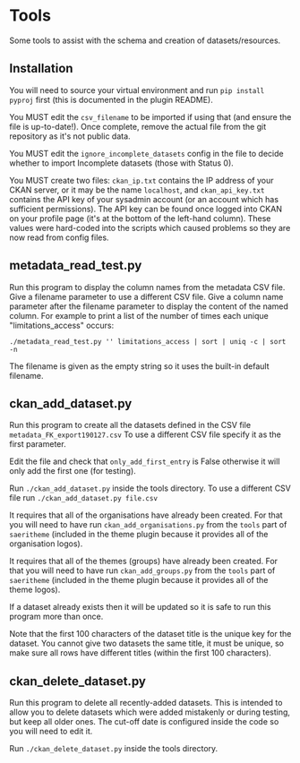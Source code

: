 # Tools

Some tools to assist with the schema and creation of datasets/resources.

## Installation

You will need to source your virtual environment and run `pip install pyproj` first (this is documented in the plugin README).

You MUST edit the `csv_filename` to be imported if using that (and ensure the file is up-to-date!). Once complete, remove the actual file from the git repository as it's not public data.

You MUST edit the `ignore_incomplete_datasets` config in the file to decide whether to import Incomplete datasets (those with Status 0).

You MUST create two files: `ckan_ip.txt` contains the IP address of your CKAN server, or it may be the name `localhost`, and `ckan_api_key.txt` contains the API key of your sysadmin account (or an account which has sufficient permissions). The API key can be found once logged into CKAN on your profile page (it's at the bottom of the left-hand column).
These values were hard-coded into the scripts which caused problems so they are now read from config files.

## metadata_read_test.py

Run this program to display the column names from the metadata CSV file.
Give a filename parameter to use a different CSV file.
Give a column name parameter after the filename parameter to display the content of the named column.
For example to print a list of the number of times each unique "limitations_access" occurs:
```
./metadata_read_test.py '' limitations_access | sort | uniq -c | sort -n
```
The filename is given as the empty string so it uses the built-in default filename.

## ckan_add_dataset.py

Run this program to create all the datasets defined in the CSV file `metadata_FK_export190127.csv`
To use a different CSV file specify it as the first parameter.

Edit the file and check that `only_add_first_entry` is False otherwise it will only add the first one (for testing).

Run `./ckan_add_dataset.py` inside the tools directory. To use a different CSV file run `./ckan_add_dataset.py file.csv`

It requires that all of the organisations have already been created.
For that you will need to have run `ckan_add_organisations.py` from
the `tools` part of `saeritheme` (included in the theme plugin because
it provides all of the organisation logos).

It requires that all of the themes (groups) have already been created.
For that you will need to have run `ckan_add_groups.py` from
the `tools` part of `saeritheme` (included in the theme plugin because
it provides all of the theme logos).

If a dataset already exists then it will be updated so it is safe to run this program more than once.

Note that the first 100 characters of the dataset title is the unique key for the dataset.
You cannot give two datasets the same title, it must be unique, so make sure all rows have different titles (within the first 100 characters).

## ckan_delete_dataset.py

Run this program to delete all recently-added datasets.
This is intended to allow you to delete datasets which were added mistakenly or during testing, but keep all older ones.
The cut-off date is configured inside the code so you will need to edit it.

Run `./ckan_delete_dataset.py` inside the tools directory.
